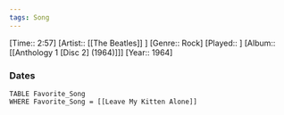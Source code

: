 ```yaml
---
tags: Song  
---
```

[Time:: 2:57]
[Artist:: [[The Beatles]] ]
[Genre:: Rock]
[Played:: ]
[Album:: [[Anthology 1 [Disc 2] (1964)]]]
[Year:: 1964]
### Dates
````dataview
TABLE Favorite_Song
WHERE Favorite_Song = [[Leave My Kitten Alone]]
````